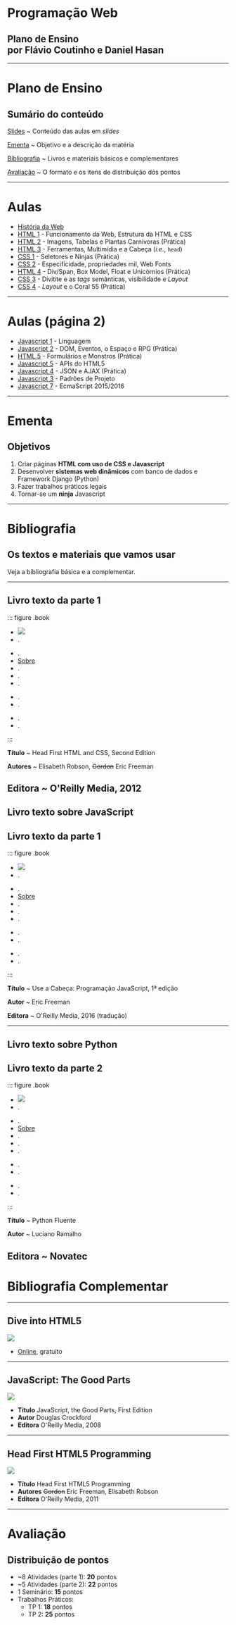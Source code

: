 <!-- {"layout": "title"} -->
# **Programação** Web

## Plano de Ensino<br>por **Flávio Coutinho** e **Daniel Hasan**


---
<!-- {"layout": "section-header"} -->
# Plano de Ensino

## Sumário do conteúdo

[Slides](#slides)
  ~ Conteúdo das aulas em _slides_

[Ementa](#ementa)
  ~ Objetivo e a descrição da matéria

[Bibliografia](#bibliografia)
  ~ Livros e materiais básicos e complementares

[Avaliação](#avaliacao)
  ~ O formato e os itens de distribuição dos pontos

<!-- {dl:.content} -->

---
<!-- {"slideHash": "slides", "layout": "regular"} -->
# Aulas

- [História da Web](classes/intro/)
- [HTML 1](classes/html1/) - Funcionamento da Web, Estrutura da HTML e CSS
- [HTML 2](classes/html2/) - Imagens, Tabelas e Plantas Carnívoras (Prática)
- [HTML 3](classes/html3/) - Ferramentas, Multimídia e a Cabeça (_i.e._, `head`)
- [CSS 1](classes/css1/) - Seletores e Ninjas (Prática)
- [CSS 2](classes/css2/) - Especificidade, propriedades mil, Web Fonts
- [HTML 4](classes/html4/) - Div/Span, Box Model, Float e Unicórnios (Prática)
- [CSS 3](classes/css3/) - Divitite e as _tags_ semânticas, visibilidade e _Layout_
- [CSS 4](classes/css4/) - _Layout_ e o Coral 55 (Prática)

---

# Aulas (página 2)

- [Javascript 1](classes/js1/) - Linguagem
- [Javascript 2](classes/js2/) - DOM, Eventos, o Espaço e RPG (Prática)
- [HTML 5](classes/html5/) - Formulários e Monstros (Prática)
- [Javascript 5](classes/js5/) - APIs do HTML5
- [Javascript 4](classes/js4/) - JSON e AJAX (Prática)
- [Javascript 3](classes/js3/) - Padrões de Projeto
- [Javascript 7](classes/js7/) - EcmaScript 2015/2016




---
<!--
{
  "slideHash": "ementa",
  "layout": "section-header"
}
-->
# Ementa

## Objetivos

1. Criar páginas **HTML com uso de CSS e Javascript**
1. Desenvolver **sistemas web dinâmicos** com banco de dados e Framework Django (Python)
1. Fazer trabalhos práticos legais
1. Tornar-se um **ninja** Javascript

<!-- {ol:.content} -->

---
<!--
{
  "slideHash": "bibliografia",
  "layout": "section-header"
}
-->
# Bibliografia

## Os textos e materiais que vamos usar

Veja a bibliografia básica e a complementar.

<!-- {p:.content} -->
---
<!-- { "styles": ["styles/classes/books.min.css"] } -->
## **Livro texto** da parte 1

::: figure .book
- ![](images/book-head-first-html-css.jpg) <!-- {.full-width.full-height} -->
- .
<!-- {ul:.hardcover_front} -->
- .
- [Sobre](http://headfirstlabs.com/books/hfhtml/) <!-- {a:.book-btn target="_blank"} -->
- .
- .
- .
<!-- {ul:.page} -->
- .
- .
<!-- {ul:.hardcover_back} -->
- .
- .
<!-- {ul:.book_spine} -->
:::

**Título**
	 ~ Head First HTML and CSS, Second Edition

**Autores**
	 ~ Elisabeth Robson, ~~Gordon~~ Eric Freeman

**Editora**
   ~ O'Reilly Media, 2012
---
## **Livro texto** sobre JavaScript

<!-- { "styles": ["styles/classes/books.min.css"] } -->
## **Livro texto** da parte 1

::: figure .book
- ![](images/book-head-first-javascript.jpg) <!-- {.full-width.full-height} -->
- .
<!-- {ul:.hardcover_front} -->
- .
- [Sobre](http://www.altabooks.com.br/use-a-cabeca-programacao-javascript.html) <!-- {a:.book-btn target="_blank"} -->
- .
- .
- .
<!-- {ul:.page} -->
- .
- .
<!-- {ul:.hardcover_back} -->
- .
- .
<!-- {ul:.book_spine} -->
:::


   **Título**
     ~ Use a Cabeça: Programação JavaScript, 1ª edição

   **Autor**
     ~ Eric Freeman

   **Editora**
     ~ O'Reilly Media, 2016 (tradução)

---
## **Livro texto** sobre Python
## **Livro texto** da parte 2

<!-- { "styles": ["styles/classes/books.min.css"] } -->
::: figure .book
- ![](images/book-python-fluente.jpg) <!-- {.full-width.full-height} -->
- .
<!-- {ul:.hardcover_front} -->
- .
- [Sobre](https://novatec.com.br/livros/pythonfluente/) <!-- {a:.book-btn target="_blank"} -->
- .
- .
- .
<!-- {ul:.page} -->
- .
- .
<!-- {ul:.hardcover_back} -->
- .
- .
<!-- {ul:.book_spine} -->
:::


**Título**
  ~ Python Fluente

**Autor**
  ~ Luciano Ramalho

**Editora**
  ~ Novatec
---

# Bibliografia Complementar

---
## Dive into HTML5

<div class="book-cover-container">
  <img class="book-cover" src="images/book-dive-into-html5.png">
  <div class="book-left book-light"></div>
</div>

- [Online](http://diveintohtml5.com.br/), gratuito

---
## JavaScript: The Good Parts

<div class="book-cover-container">
  <img class="book-cover" src="images/book-js-good-parts.png">
  <div class="book-left book-light"></div>
</div>

- **Título**	JavaScript, the Good Parts, First Edition
- **Autor**	Douglas Crockford
- **Editora** O'Reilly Media, 2008

---
## Head First HTML5 Programming

<div class="book-cover-container">
  <img class="book-cover" src="images/book-head-first-html5-programming.jpg">
  <div class="book-left"></div>
</div>

- **Título**	Head First HTML5 Programming
- **Autores**	~~Gordon~~ Eric Freeman, Elisabeth Robson
- **Editora** O'Reilly Media, 2011

---
<!--
{
  "slideHash": "avaliacao",
  "layout": "section-header"
}
-->
# Avaliação

## Distribuição de pontos

- ~8 Atividades (parte 1): **20** pontos
- ~5 Atividades (parte 2): **22** pontos
- 1 Seminário: **15** pontos
- Trabalhos Práticos:
  - TP 1: **18** pontos
  - TP 2: **25** pontos

<!-- {ul^1:.content} -->

<!---
# Trabalhos (60 pontos)

- [TP0: Git][tp0] (3 pontos)
- [Projeto][project] (45 pontos)
  - Entrega 1: (20 pontos, data: 26/04/2018)
  - Entrega 2: (25 pontos)
    - Código pronto e publicado (data: TBD)
    - Apresentação (data: TBD, em sala)
- [Seminário: APIs HTML5][seminar] (20 pontos, data: TBD)

*[TBD]: to be defined*

[tp0]: assignments/tp0
[project]: https://github.com/fegemo/cefet-web/tree/master/assignments/project-craftfoliogotchi/README.md
[seminar]: https://github.com/fegemo/cefet-web/tree/master/assignments/seminar-html5/README.md
-->
